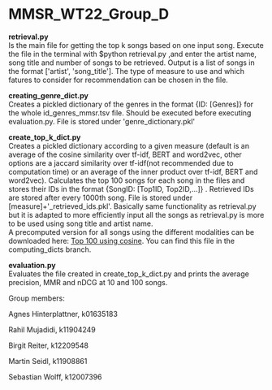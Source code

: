 # MMSR_WT22_Group_D

__retrieval.py__ <br />
Is the main file for getting the top k songs based on one input song. Execute the file in the terminal with $python retrieval.py ,and enter the artist name, song title and number of songs to be retrieved. Output is a list of songs in the format ['artist', 'song_title']. The type of measure to use and which fatures to consider for recommendation can be chosen in the file.

__creating_genre_dict.py__ <br />
Creates a pickled dictionary of the genres in the format {ID: [Genres]} for the whole id_genres_mmsr.tsv file. Should be executed before executing evaluation.py. File is stored under 'genre_dictionary.pkl'

__create_top_k_dict.py__ <br />
Creates a pickled dictionary according to a given measure (default is an average of the cosine similarity over tf-idf, BERT and word2vec, other options are a jaccard similarity over tf-idf(not recommended due to computation time) or an average of the inner product over tf-idf, BERT and word2vec). Calculates the top 100 songs for each song in the files and stores their IDs in the format {SongID: [Top1ID, Top2ID,...]} . Retrieved IDs are stored after every 1000th song. File is stored under [measure]+'_retrieved_ids.pkl'. Basically same functionality as retrieval.py but it is adapted to more efficiently input all the songs as retrieval.py is more to be used using song title and artist name. <br />
A precomputed version for all songs using the different modalities can be downloaded here: [Top 100 using cosine](https://drive.google.com/drive/folders/1R-vhcWfzSW29o9DUaDRn0rByX_oqi7Uq?usp=sharing). You can find this file in the computing_dicts branch.

__evaluation.py__ <br />
Evaluates the file created in create_top_k_dict.py and prints the average precision, MMR and nDCG at 10 and 100 songs.

Group members:

Agnes Hinterplattner, k01635183

Rahil Mujadidi, k11904249

Birgit Reiter, k12209548

Martin Seidl, k11908861

Sebastian Wolff, k12007396
